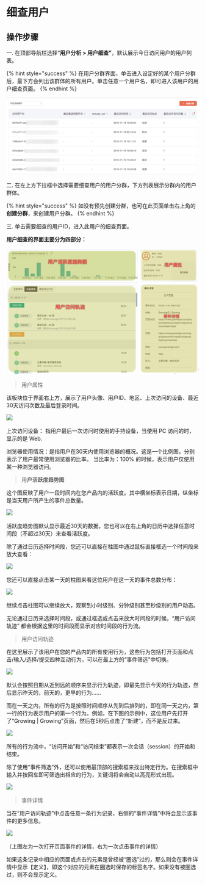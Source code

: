 # 细查用户

## 操作步骤

一. 在顶部导航栏选择“**用户分析 &gt; 用户细查”**，默认展示今日访问用户的用户列表。

{% hint style="success" %}
在用户分群界面，单击进入设定好的某个用户分群后，最下方会列出该群体的所有用户。单击任意一个用户名，即可进入该用户的用户细查页面。
{% endhint %}

![](../../../.gitbook/assets/image%20%2819%29.png)

二. 在左上方下拉框中选择需要细查用户的用户分群，下方列表展示分群内的用户群体。

{% hint style="success" %}
如没有预先创建分群，也可在此页面单击右上角的**创建分群**，来创建用户分群。
{% endhint %}

三. 单击需要细查的用户ID，进入此用户的细查页面。

**用户细查的界面主要分为四部分：**

![](../../../.gitbook/assets/image%20%28165%29.png)

> 用户属性

该板块位于界面右上方，展示了用户头像、用户ID、地区、上次访问的设备、最近30天访问次数及最后登录时间。

![](https://docs.growingio.com/.gitbook/assets/-LGNxeGABUADKiTWTaEM-LIF8-rHaklO4CKVNwXV-LIF8XBmCJE8nKonuij-insights2.jpg)

上次访问设备： 指用户最后一次访问时使用的手持设备，当使用 PC 访问的时，显示的是 Web.

浏览器使用情况：是指用户在30天内使用浏览器的概况。这是一个比例图，分别表示了用户最常使用浏览器的比率。 当比率为：100% 的时候，表示用户仅使用某一种浏览器访问。

> 用**户活跃度趋势图**

这个图反映了用户一段时间内在您产品内的活跃度。其中横坐标表示日期，纵坐标是当天用户所产生的事件总数量。

![](https://docs.growingio.com/.gitbook/assets/-LGNxeGABUADKiTWTaEM-LIF8-rHaklO4CKVNwXV-LIF8jMLsBGmT8AVQflFinsights3.png)

活跃度趋势图默认显示最近30天的数据，您也可以在右上角的日历中选择任意时间段（不超过30天）来查看活跃度。

除了通过日历选择时间段，您还可以直接在柱图中通过鼠标直接框选一个时间段来放大查看：

![](https://docs.growingio.com/.gitbook/assets/-LGNxeGABUADKiTWTaEM-LIF8-rHaklO4CKVNwXV-LIF8ph6i7H8SRfnSfusinsights4.png)

您还可以直接点击某一天的柱图来看这位用户在这一天的事件总数分布：

![](https://docs.growingio.com/.gitbook/assets/-LGNxeGABUADKiTWTaEM-LIF8-rHaklO4CKVNwXV-LIF96bSL_rLLxY_rzZBinsights5.png)

继续点击柱图可以继续放大，观察到小时级别、分钟级别甚至秒级别的用户动态。

无论通过日历来选择时间段，或通过框选或点击来放大时间段的时候，“用户访问轨迹” 都会根据这里的时间段而显示对应时间段的行为流。

> 用户访问轨迹

在这里展示了该用户在您的产品内的所有使用行为，这些行为包括打开页面和点击/输入/选择/提交四种互动行为，可以在最上方的“事件筛选”中切换。

![](https://docs.growingio.com/.gitbook/assets/-LGNxeGABUADKiTWTaEM-LIF0u6WCVRBQ10Sd5QZ-LIF25kvL7GVwOjj6oEuimage.png)

默认会按照日期从近到远的顺序来显示行为轨迹，即最先显示今天的行为轨迹，然后显示昨天的，前天的，更早的行为……

而在一天之内，所有的行为是按照时间顺序从先到后排列的，即在同一天之内，第一行的行为表示用户的第一个行为。例如，在下图的示例中，这位用户先打开了“Growing \| Growing”页面，然后在5秒后点击了“新建”，而不是反过来。

![](https://docs.growingio.com/.gitbook/assets/-LGNxeGABUADKiTWTaEM-LIF0u6WCVRBQ10Sd5QZ-LIF29byzG9f4EnvQ-Lwimage.png)

所有的行为流中，“访问开始”和“访问结束”都表示一次会话（session）的开始和结束。

除了使用“事件筛选”外，还可以使用最顶部的搜索框来找出特定行为。在搜索框中输入并按回车即可筛选出相应的行为，关键词将会自动以高亮形式出现。

![](https://docs.growingio.com/.gitbook/assets/-LGNxeGABUADKiTWTaEM-LIF0u6WCVRBQ10Sd5QZ-LIF2CiVMVdae570EfXEimage.png)

> 事件详情

当在“用户访问轨迹”中点击任意一条行为记录，右侧的“事件详情”中将会显示该事件的更多信息。

![](https://docs.growingio.com/.gitbook/assets/-LGNxeGABUADKiTWTaEM-LIF0u6WCVRBQ10Sd5QZ-LIF2HUHvNzztDdaXdK3image.png)

（上图左为一次打开页面事件的详情，右为一次点击事件的详情）

如果这条记录中相应的页面或点击的元素是曾经被“圈选”过的，那么则会在事件详情中显示【定义】，即这个对应的元素在圈选时保存的标签名字。如果没有被圈选过，则不会显示定义。

